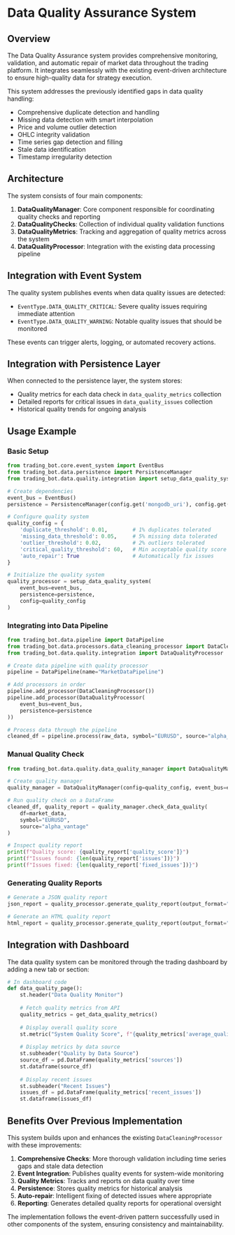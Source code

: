 # Data Quality Assurance System

## Overview

The Data Quality Assurance system provides comprehensive monitoring, validation, and automatic repair of market data throughout the trading platform. It integrates seamlessly with the existing event-driven architecture to ensure high-quality data for strategy execution.

This system addresses the previously identified gaps in data quality handling:
- Comprehensive duplicate detection and handling
- Missing data detection with smart interpolation
- Price and volume outlier detection
- OHLC integrity validation
- Time series gap detection and filling
- Stale data identification
- Timestamp irregularity detection

## Architecture

The system consists of four main components:

1. **DataQualityManager**: Core component responsible for coordinating quality checks and reporting
2. **DataQualityChecks**: Collection of individual quality validation functions
3. **DataQualityMetrics**: Tracking and aggregation of quality metrics across the system
4. **DataQualityProcessor**: Integration with the existing data processing pipeline

## Integration with Event System

The quality system publishes events when data quality issues are detected:

- `EventType.DATA_QUALITY_CRITICAL`: Severe quality issues requiring immediate attention
- `EventType.DATA_QUALITY_WARNING`: Notable quality issues that should be monitored

These events can trigger alerts, logging, or automated recovery actions.

## Integration with Persistence Layer

When connected to the persistence layer, the system stores:

- Quality metrics for each data check in `data_quality_metrics` collection
- Detailed reports for critical issues in `data_quality_issues` collection
- Historical quality trends for ongoing analysis

## Usage Example

### Basic Setup

```python
from trading_bot.core.event_system import EventBus
from trading_bot.data.persistence import PersistenceManager
from trading_bot.data.quality.integration import setup_data_quality_system

# Create dependencies
event_bus = EventBus()
persistence = PersistenceManager(config.get('mongodb_uri'), config.get('mongodb_database'))

# Configure quality system
quality_config = {
    'duplicate_threshold': 0.01,        # 1% duplicates tolerated
    'missing_data_threshold': 0.05,     # 5% missing data tolerated
    'outlier_threshold': 0.02,          # 2% outliers tolerated
    'critical_quality_threshold': 60,   # Min acceptable quality score
    'auto_repair': True                 # Automatically fix issues
}

# Initialize the quality system
quality_processor = setup_data_quality_system(
    event_bus=event_bus,
    persistence=persistence,
    config=quality_config
)
```

### Integrating into Data Pipeline

```python
from trading_bot.data.pipeline import DataPipeline
from trading_bot.data.processors.data_cleaning_processor import DataCleaningProcessor
from trading_bot.data.quality.integration import DataQualityProcessor

# Create data pipeline with quality processor
pipeline = DataPipeline(name="MarketDataPipeline")

# Add processors in order
pipeline.add_processor(DataCleaningProcessor())
pipeline.add_processor(DataQualityProcessor(
    event_bus=event_bus, 
    persistence=persistence
))

# Process data through the pipeline
cleaned_df = pipeline.process(raw_data, symbol="EURUSD", source="alpha_vantage")
```

### Manual Quality Check

```python
from trading_bot.data.quality.data_quality_manager import DataQualityManager

# Create quality manager
quality_manager = DataQualityManager(config=quality_config, event_bus=event_bus)

# Run quality check on a DataFrame
cleaned_df, quality_report = quality_manager.check_data_quality(
    df=market_data, 
    symbol="EURUSD", 
    source="alpha_vantage"
)

# Inspect quality report
print(f"Quality score: {quality_report['quality_score']}")
print(f"Issues found: {len(quality_report['issues'])}")
print(f"Issues fixed: {len(quality_report['fixed_issues'])}")
```

### Generating Quality Reports

```python
# Generate a JSON quality report
json_report = quality_processor.generate_quality_report(output_format="json")

# Generate an HTML quality report
html_report = quality_processor.generate_quality_report(output_format="html")
```

## Integration with Dashboard

The data quality system can be monitored through the trading dashboard by adding a new tab or section:

```python
# In dashboard code
def data_quality_page():
    st.header("Data Quality Monitor")
    
    # Fetch quality metrics from API
    quality_metrics = get_data_quality_metrics()
    
    # Display overall quality score
    st.metric("System Quality Score", f"{quality_metrics['average_quality_score']:.1f}/100")
    
    # Display metrics by data source
    st.subheader("Quality by Data Source")
    source_df = pd.DataFrame(quality_metrics['sources'])
    st.dataframe(source_df)
    
    # Display recent issues
    st.subheader("Recent Issues")
    issues_df = pd.DataFrame(quality_metrics['recent_issues'])
    st.dataframe(issues_df)
```

## Benefits Over Previous Implementation

This system builds upon and enhances the existing `DataCleaningProcessor` with these improvements:

1. **Comprehensive Checks**: More thorough validation including time series gaps and stale data detection
2. **Event Integration**: Publishes quality events for system-wide monitoring
3. **Quality Metrics**: Tracks and reports on data quality over time
4. **Persistence**: Stores quality metrics for historical analysis
5. **Auto-repair**: Intelligent fixing of detected issues where appropriate
6. **Reporting**: Generates detailed quality reports for operational oversight

The implementation follows the event-driven pattern successfully used in other components of the system, ensuring consistency and maintainability.
